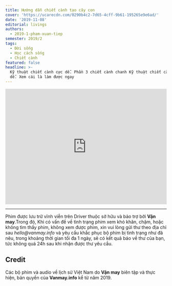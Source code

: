 ```yaml
---
title: Hướng dẫn chiết cành tạo cây con
cover: 'https://ucarecdn.com/0290b4c2-7d65-4cff-9b61-195265e9e6ad/'
date: '2019-11-08'
editorial: livings
authors:
  - 2019-1-pham-xuan-tiep
semester: 2019/2
tags:
  - Đời sống
  - Học cách sống
  - Chiết cành
featured: false
headline: >-
  Kỹ thuật chiết cành cực dễ. Phần 3 chiết cành chanh Kỹ thuật chiết cành cực
  dễ. Xem cái là làm được ngay
---
```

<iframe style="border: 0; width: 100%; height: 360px;" src="https://www.youtube.com/embed/rZmSTuyLDzM" frameborder="0" allow="accelerometer; autoplay; encrypted-media; gyroscope; picture-in-picture" allowfullscreen></iframe>

- - -

Phim được lưu trữ vĩnh viễn trên Driver thuộc sở hữu và bảo trợ bởi **Vận may**.Trong đó, Khi có vấn đề về tình trạng phim xem khó khăn, chậm, hoặc không tìm thấy phim, không xem được phim, xin vui lòng gửi thư theo địa chỉ sau _hello@vanmay.info_ và yêu cầu khắc phục bộ phim bị tình trạng như đã nêu, trong khoảng thời gian tối đa 1 ngày, sẽ có kết quả báo về thư của bạn, tức không quá 24h sau khi nhận được thư yêu cầu.

## Credit

Các bộ phim và audio về lịch sử Việt Nam do **Vận may** biên tập và thực hiện, bản quyền của **Vanmay.info** kể từ năm 2019.

